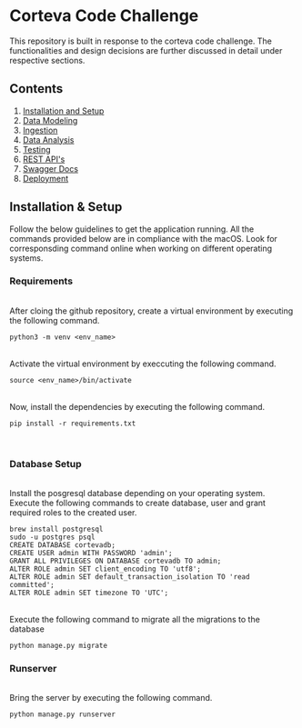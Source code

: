 # Corteva Code Challenge
This repository is built in response to the corteva code challenge. The functionalities and design decisions are further discussed in detail under respective sections.
## Contents
1. [ Installation and Setup ](#inst)
2. [ Data Modeling](#dm)
3. [ Ingestion ](#ingestion)
4. [ Data Analysis ](#da)
5. [ Testing ](#testing)
6. [ REST API's ](#restapi)
7. [ Swagger Docs](#swagger)
8. [ Deployment ](#deploy)

<a name="inst"></a>
<h2>Installation & Setup</h2>
Follow the below guidelines to get the application running. All the commands provided below are in compliance with the macOS. Look for corresponsding command online when working on different operating systems. 
<h3> Requirements </h3>

<br/>After cloing the github repository, create a virtual environment by executing the following command.

```
python3 -m venv <env_name>
```

<br/>Activate the virtual environment by execcuting the following command.
```
source <env_name>/bin/activate
```
<br/>Now, install the dependencies by executing the following command.
```
pip install -r requirements.txt
```
<br/>

<h3>Database Setup</h3>

<br/>Install the posgresql database depending on your operating system. Execute the following commands to create database, user and grant required roles to the created user.

```
brew install postgresql
sudo -u postgres psql
CREATE DATABASE cortevadb;
CREATE USER admin WITH PASSWORD 'admin';
GRANT ALL PRIVILEGES ON DATABASE cortevadb TO admin;
ALTER ROLE admin SET client_encoding TO 'utf8';
ALTER ROLE admin SET default_transaction_isolation TO 'read committed';
ALTER ROLE admin SET timezone TO 'UTC';
```

<br/>Execute the following command to migrate all the migrations to the database
```
python manage.py migrate
```

<h3>Runserver</h3>

<br/>Bring the server by executing the following command.
```
python manage.py runserver
```

